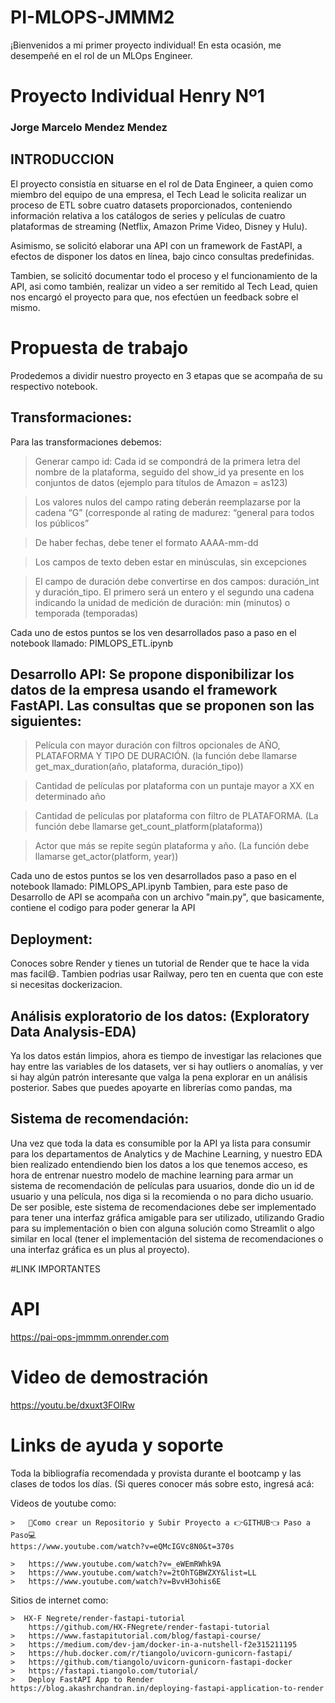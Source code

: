 # PI-MLOPS-JMMM2
¡Bienvenidos a mi primer proyecto individual! En esta ocasión, me desempeñé en el rol de un MLOps Engineer.


# Proyecto Individual Henry Nº1
### Jorge Marcelo Mendez Mendez



## INTRODUCCION
El proyecto consistía en situarse en el rol de Data Engineer, a quien como miembro del equipo de una empresa, el Tech Lead le solicita realizar un proceso de ETL sobre cuatro datasets proporcionados, conteniendo información relativa a los catálogos de series y películas de cuatro plataformas de streaming (Netflix, Amazon Prime Video, Disney y Hulu).

Asimismo, se solicitó elaborar una API con un framework de FastAPI, a efectos de disponer los datos en línea, bajo cinco consultas predefinidas.

Tambien, se solicitó documentar todo el proceso y el funcionamiento de la API, asi como también, realizar un video a ser remitido al Tech Lead, quien nos encargó el proyecto para que, nos efectúen un feedback sobre el mismo.

# Propuesta de trabajo 
Prodedemos a dividir nuestro proyecto en 3 etapas que se acompaña de su respectivo notebook.

## Transformaciones: 
Para las transformaciones debemos:

> Generar campo id: Cada id se compondrá de la primera letra del nombre de la plataforma, seguido del show_id ya presente en los conjuntos de datos (ejemplo para títulos de Amazon = as123)

> Los valores nulos del campo rating deberán reemplazarse por la cadena “G” (corresponde al rating de madurez: “general para todos los públicos”

> De haber fechas, debe tener el formato AAAA-mm-dd

> Los campos de texto deben estar en minúsculas, sin excepciones

> El campo de duración debe convertirse en dos campos: duración_int y duración_tipo. El primero será un entero y el segundo una cadena indicando la unidad de medición de duración: min (minutos) o temporada (temporadas)

Cada uno de estos puntos se los ven desarrollados paso a paso en el notebook llamado: PIMLOPS_ETL.ipynb

## Desarrollo API: Se propone disponibilizar los datos de la empresa usando el framework FastAPI. Las consultas que se proponen son las siguientes:

> Película con mayor duración con filtros opcionales de AÑO, PLATAFORMA Y TIPO DE DURACIÓN. (la función debe llamarse get_max_duration(año, plataforma, duración_tipo))

> Cantidad de películas por plataforma con un puntaje mayor a XX en determinado año

> Cantidad de películas por plataforma con filtro de PLATAFORMA. (La función debe llamarse get_count_platform(plataforma))

> Actor que más se repite según plataforma y año. (La función debe llamarse get_actor(platform, year))

Cada uno de estos puntos se los ven desarrollados paso a paso en el notebook llamado: PIMLOPS_API.ipynb
Tambien, para este paso de Desarrollo de API se acompaña con un archivo "main.py", que basicamente, contiene el codigo para poder generar la API


## Deployment: 
Conoces sobre Render y tienes un tutorial de Render que te hace la vida mas facil😄. Tambien podrias usar Railway, pero ten en cuenta que con este si necesitas dockerizacion.

## Análisis exploratorio de los datos: (Exploratory Data Analysis-EDA)

Ya los datos están limpios, ahora es tiempo de investigar las relaciones que hay entre las variables de los datasets, ver si hay outliers o anomalías, y ver si hay algún patrón interesante que valga la pena explorar en un análisis posterior. Sabes que puedes apoyarte en librerías como pandas, ma

## Sistema de recomendación:

Una vez que toda la data es consumible por la API ya lista para consumir para los departamentos de Analytics y de Machine Learning, y nuestro EDA bien realizado entendiendo bien los datos a los que tenemos acceso, es hora de entrenar nuestro modelo de machine learning para armar un sistema de recomendación de películas para usuarios, donde dio un id de usuario y una película, nos diga si la recomienda o no para dicho usuario. De ser posible, este sistema de recomendaciones debe ser implementado para tener una interfaz gráfica amigable para ser utilizado, utilizando Gradio para su implementación o bien con alguna solución como Streamlit o algo similar en local (tener el implementación del sistema de recomendaciones o una interfaz gráfica es un plus al proyecto).



#LINK IMPORTANTES

# API

https://pai-ops-jmmmm.onrender.com

# Video de demostración
https://youtu.be/dxuxt3FOlRw

# Links de ayuda y soporte
        
Toda la bibliografía recomendada y provista durante el bootcamp y las clases de todos los días. (Si queres conocer más sobre esto, ingresá acá:

Videos de youtube como:
        
    >   🚀Como crear un Repositorio y Subir Proyecto a 👉GITHUB👈 Paso a Paso💻
    https://www.youtube.com/watch?v=eQMcIGVc8N0&t=370s

    >   https://www.youtube.com/watch?v=_eWEmRWhk9A
    >   https://www.youtube.com/watch?v=2tOhTGBWZXY&list=LL
    >   https://www.youtube.com/watch?v=BvvH3ohis6E

Sitios de internet como:

    >  HX-F Negrete/render-fastapi-tutorial
        https://github.com/HX-FNegrete/render-fastapi-tutorial 
    >   https://www.fastapitutorial.com/blog/fastapi-course/
    >   https://medium.com/dev-jam/docker-in-a-nutshell-f2e315211195
    >   https://hub.docker.com/r/tiangolo/uvicorn-gunicorn-fastapi/
    >   https://github.com/tiangolo/uvicorn-gunicorn-fastapi-docker
    >   https://fastapi.tiangolo.com/tutorial/
    >   Deploy FastAPI App to Render
    https://blog.akashrchandran.in/deploying-fastapi-application-to-render
